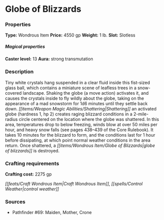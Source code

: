 ﻿---
Title: "Globe of Blizzards"
Type: "Wondrous Item"
Price: "4550 gp"
Weight: "1 lb."
Slot: "Slotless"
Caster level: "13"
Aura: "strong transmutation"
Description: |
  "Tiny white crystals hang suspended in a clear fluid inside this fist-sized glass ball, which contains a miniature scene of leafless trees in a snow-covered landscape. Shaking the globe (a move action) activates it, and causes the crystals inside to fly wildly about the globe, taking on the appearance of a mad snowstorm for 1d6 minutes until they settle back down. Shattering an activated globe (hardness 1, hp 2) creates raging blizzard conditions in a 2-mile-radius circle centered on the location where the globe was shattered. In this area, temperatures drop to below freezing, winds blow at over 50 miles per hour, and heavy snow falls (see pages 438–439 of the _Core Rulebook_). It takes 10 minutes for the blizzard to form, and the conditions last for 1 hour before dissipating, at which point normal weather conditions in the area return. Once shattered, a _globe of blizzards_ is destroyed."
Crafting cost: "2275 gp"
Sources: "['Pathfinder #69: Maiden, Mother, Crone']"
---

# Globe of Blizzards

### Properties

**Type:** Wondrous Item **Price:** 4550 gp **Weight:** 1 lb. **Slot:** Slotless

##### Magical properties

**Caster level:** 13 **Aura:** strong transmutation

### Description

Tiny white crystals hang suspended in a clear fluid inside this fist-sized glass ball, which contains a miniature scene of leafless trees in a snow-covered landscape. Shaking the globe (a move action) activates it, and causes the crystals inside to fly wildly about the globe, taking on the appearance of a mad snowstorm for 1d6 minutes until they settle back down. _[[items/Weapon Magic Abilities/Shattering|Shattering]]_ an activated globe (hardness 1, hp 2) creates raging blizzard conditions in a 2-mile-radius circle centered on the location where the globe was shattered. In this area, temperatures drop to below freezing, winds blow at over 50 miles per hour, and heavy snow falls (see pages 438–439 of the Core Rulebook). It takes 10 minutes for the blizzard to form, and the conditions last for 1 hour before dissipating, at which point normal weather conditions in the area return. Once shattered, a _[[items/Wondrous Item/Globe of Blizzards|globe of blizzards]]_ is destroyed.

### Crafting requirements

**Crafting cost:** 2275 gp

_[[feats/Craft Wondrous Item|Craft Wondrous Item]]_, _[[spells/Control Weather|control weather]]_

### Sources

* Pathfinder #69: Maiden, Mother, Crone